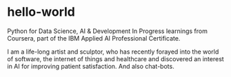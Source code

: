 # hello-world
Python for Data Science, AI &amp; Development In Progress learnings from Coursera, part of the IBM Applied AI Professional Certificate.<p>
I am a life-long artist and sculptor, who has recently forayed into the world of software, the internet of things and healthcare and discovered an interest in AI for improving patient satisfaction. And also chat-bots. 
